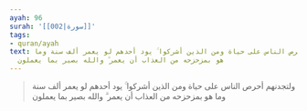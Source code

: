```yaml
---
ayah: 96
surah: '[[002|سورة]]'
tags:
- quran/ayah
text: ولتجدنهم أحرص الناس على حياة ومن الذين أشركوا ۚ يود أحدهم لو يعمر ألف سنة وما
  هو بمزحزحه من العذاب أن يعمر ۗ والله بصير بما يعملون
---
```

> ولتجدنهم أحرص الناس على حياة ومن الذين أشركوا ۚ يود أحدهم لو يعمر ألف سنة وما هو بمزحزحه من العذاب أن يعمر ۗ والله بصير بما يعملون
